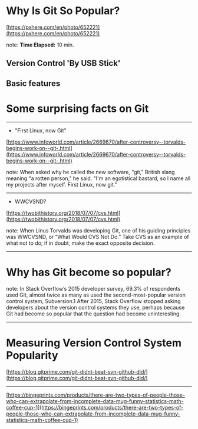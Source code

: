 <!-- .slide: data-background="img/background/usb-sticks.jpg" data-background-color="black" data-background-opacity="0.3"-->

# Why Is Git So Popular?

[https://pxhere.com/en/photo/652221](https://pxhere.com/en/photo/652221)  <!-- .element: class="attribution" -->

note: 
**Time Elapsed:** 10 min.

## Version Control 'By USB Stick'

## Basic features

# Some surprising facts on Git

---

* "First Linux, now Git"

[https://www.infoworld.com/article/2669670/after-controversy--torvalds-begins-work-on--git-.html](https://www.infoworld.com/article/2669670/after-controversy--torvalds-begins-work-on--git-.html)  <!-- .element: class="attribution" -->

note:
When asked why he called the new software, "git," British slang meaning "a rotten person," he said. "I'm an egotistical bastard, so I name all my projects after myself. First Linux, now git."

---

* WWCVSND?

[https://twobithistory.org/2018/07/07/cvs.html](https://twobithistory.org/2018/07/07/cvs.html)

note:
When Linus Torvalds was developing Git, one of his guiding principles was WWCVSND, or “What Would CVS Not Do.” Take CVS as an example of what not to do; if in doubt, make the exact opposite decision.

---

# Why has Git become so popular?

note:
In Stack Overflow’s 2015 developer survey, 69.3% of respondents used Git, almost twice as many as used the second-most-popular version control system, Subversion.1 After 2015, Stack Overflow stopped asking developers about the version control systems they use, perhaps because Git had become so popular that the question had become uninteresting.

---

# Measuring Version Control System Popularity

<!-- TODO: haal recente data over Git, Mercurial, Subversion, Darcs, Fossil, Plastic en Pijul uit Google Trends.  -->
<!-- TODO: test deze slide op een 16:9-resolutie. -->

<!-- .slide: data-background-color="#f9f9f9" data-background="img/background/vcs-popularity-graph.png" data-background-size="60%" --->

[https://blog.gitprime.com/git-didnt-beat-svn-github-did/](https://blog.gitprime.com/git-didnt-beat-svn-github-did/) <!-- .element: class="attribution" -->

---

<!-- .slide: data-background="img/background/there-are-two-types-of-people.png" data-background-size="cover" --->

[https://bingeprints.com/products/there-are-two-types-of-people-those-who-can-extrapolate-from-incomplete-data-mug-funny-statistics-math-coffee-cup-1](https://bingeprints.com/products/there-are-two-types-of-people-those-who-can-extrapolate-from-incomplete-data-mug-funny-statistics-math-coffee-cup-1) <!-- .element: class="attribution" -->
